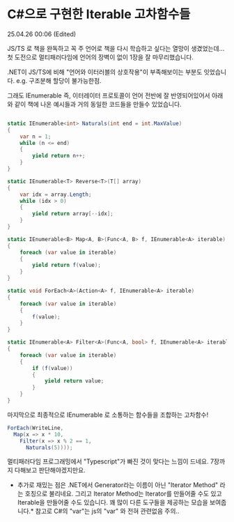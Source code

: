 # C#으로 구현한 Iterable 고차함수들

25.04.26 00:06 (Edited)

JS/TS 로 책을 완독하고 꼭 주 언어로 책을 다시 학습하고 싶다는 열망이 생겼었는데... 첫 도전으로 멀티패러다임에 언어의 장벽이 없이 1장을 잘 마무리했습니다.

.NET이 JS/TS에 비해 "언어와 이터러블의 상호작용"이 부족해보이는 부분도 잇었습니다. e.g. 구조분해 할당이 불가능한점.

그래도 IEnumerable 즉, 이터레이터 프로토콜이 언어 전반에 잘 반영되어있어서 아래와 같이 책에 나온 예시들과 거의 동일한 코드들을 만들수 있었습니다.

```cs

static IEnumerable<int> Naturals(int end = int.MaxValue)
{
    var n = 1;
    while (n <= end)
    {
        yield return n++;
    }
}

static IEnumerable<T> Reverse<T>(T[] array)
{
    var idx = array.Length;
    while (idx > 0)
    {
        yield return array[--idx];
    }
}

static IEnumerable<B> Map<A, B>(Func<A, B> f, IEnumerable<A> iterable)
{
    foreach (var value in iterable)
    {
        yield return f(value);
    }
}

static void ForEach<A>(Action<A> f, IEnumerable<A> iterable)
{
    foreach (var value in iterable)
    {
        f(value);
    }
}

static IEnumerable<A> Filter<A>(Func<A, bool> f, IEnumerable<A> iterable)
{
    foreach (var value in iterable)
    {
        if (f(value))
        {
            yield return value;
        }
    }
}
```

마지막으로 최종적으로 IEnumerable 로 소통하는 함수들을 조합하는 고차함수!

```cs
ForEach(WriteLine,
  Map(x => x * 10,
    Filter(x => x % 2 == 1,
      Naturals(5))));
```

멀티패러다임 프로그래밍에서 "Typescript"가 빠진 것이 맞다는 느낌이 드네요. 7장까지 다해보고 판단해야겠지만요.

- 추가로 재밌는 점은 .NET에서 Generator라는 이름이 아닌 "Iterator Method" 라는 호칭으로 불리네요. 그리고 Iterator Method는 Iterator를 만들어줄 수도 있고 Iterable을 만들어줄 수도 있습니다. 꽤 많이 다른 도구들을 제공하는 모습을 보여줍니다.\* 참고로 C#의 "var"는 js의 "var" 와 전혀 관련없음 주의..

